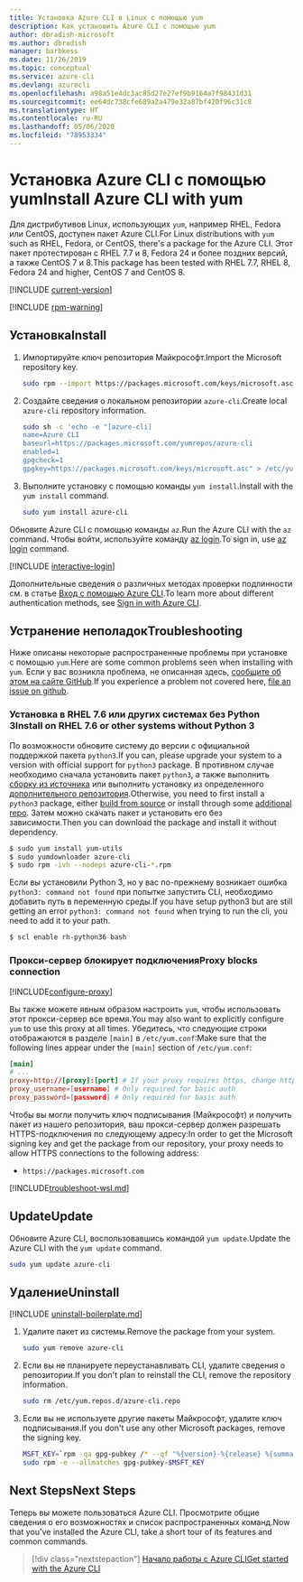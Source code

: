```yaml
---
title: Установка Azure CLI в Linux с помощью yum
description: Как установить Azure CLI с помощью yum
author: dbradish-microsoft
ms.author: dbradish
manager: barbkess
ms.date: 11/26/2019
ms.topic: conceptual
ms.service: azure-cli
ms.devlang: azurecli
ms.openlocfilehash: a98a51e4dc3ac85d27e27ef9b9164a7f98431d31
ms.sourcegitcommit: ee64dc738cfe689a2a479e32a87bf420f96c31c8
ms.translationtype: HT
ms.contentlocale: ru-RU
ms.lasthandoff: 05/06/2020
ms.locfileid: "78953334"
---
```

# <a name="install-azure-cli-with-yum"></a><span data-ttu-id="d39ae-103">Установка Azure CLI с помощью yum</span><span class="sxs-lookup"><span data-stu-id="d39ae-103">Install Azure CLI with yum</span></span>

<span data-ttu-id="d39ae-104">Для дистрибутивов Linux, использующих `yum`, например RHEL, Fedora или CentOS, доступен пакет Azure CLI.</span><span class="sxs-lookup"><span data-stu-id="d39ae-104">For Linux distributions with `yum` such as RHEL, Fedora, or CentOS, there's a package for the Azure CLI.</span></span> <span data-ttu-id="d39ae-105">Этот пакет протестирован с RHEL 7.7 и 8, Fedora 24 и более поздних версий, а также CentOS 7 и 8.</span><span class="sxs-lookup"><span data-stu-id="d39ae-105">This package has been tested with RHEL 7.7, RHEL 8, Fedora 24 and higher, CentOS 7 and CentOS 8.</span></span>

[!INCLUDE [current-version](includes/current-version.md)]

[!INCLUDE [rpm-warning](includes/rpm-warning.md)]

## <a name="install"></a><span data-ttu-id="d39ae-106">Установка</span><span class="sxs-lookup"><span data-stu-id="d39ae-106">Install</span></span>

1. <span data-ttu-id="d39ae-107">Импортируйте ключ репозитория Майкрософт.</span><span class="sxs-lookup"><span data-stu-id="d39ae-107">Import the Microsoft repository key.</span></span>

   ```bash
   sudo rpm --import https://packages.microsoft.com/keys/microsoft.asc
   ```

2. <span data-ttu-id="d39ae-108">Создайте сведения о локальном репозитории `azure-cli`.</span><span class="sxs-lookup"><span data-stu-id="d39ae-108">Create local `azure-cli` repository information.</span></span>

   ```bash
   sudo sh -c 'echo -e "[azure-cli]
   name=Azure CLI
   baseurl=https://packages.microsoft.com/yumrepos/azure-cli
   enabled=1
   gpgcheck=1
   gpgkey=https://packages.microsoft.com/keys/microsoft.asc" > /etc/yum.repos.d/azure-cli.repo'
   ```

3. <span data-ttu-id="d39ae-109">Выполните установку с помощью команды `yum install`.</span><span class="sxs-lookup"><span data-stu-id="d39ae-109">Install with the `yum install` command.</span></span>

   ```bash
   sudo yum install azure-cli
   ```

<span data-ttu-id="d39ae-110">Обновите Azure CLI с помощью команды `az`.</span><span class="sxs-lookup"><span data-stu-id="d39ae-110">Run the Azure CLI with the `az` command.</span></span> <span data-ttu-id="d39ae-111">Чтобы войти, используйте команду [az login](/cli/azure/reference-index#az-login).</span><span class="sxs-lookup"><span data-stu-id="d39ae-111">To sign in, use [az login](/cli/azure/reference-index#az-login) command.</span></span>

[!INCLUDE [interactive-login](includes/interactive-login.md)]

<span data-ttu-id="d39ae-112">Дополнительные сведения о различных методах проверки подлинности см. в статье [Вход с помощью Azure CLI](authenticate-azure-cli.md).</span><span class="sxs-lookup"><span data-stu-id="d39ae-112">To learn more about different authentication methods, see [Sign in with Azure CLI](authenticate-azure-cli.md).</span></span>

## <a name="troubleshooting"></a><span data-ttu-id="d39ae-113">Устранение неполадок</span><span class="sxs-lookup"><span data-stu-id="d39ae-113">Troubleshooting</span></span>

<span data-ttu-id="d39ae-114">Ниже описаны некоторые распространенные проблемы при установке с помощью `yum`.</span><span class="sxs-lookup"><span data-stu-id="d39ae-114">Here are some common problems seen when installing with `yum`.</span></span> <span data-ttu-id="d39ae-115">Если у вас возникла проблема, не описанная здесь, [сообщите об этом на сайте GitHub](https://github.com/Azure/azure-cli/issues).</span><span class="sxs-lookup"><span data-stu-id="d39ae-115">If you experience a problem not covered here, [file an issue on github](https://github.com/Azure/azure-cli/issues).</span></span>

### <a name="install-on-rhel-76-or-other-systems-without-python-3"></a><span data-ttu-id="d39ae-116">Установка в RHEL 7.6 или других системах без Python 3</span><span class="sxs-lookup"><span data-stu-id="d39ae-116">Install on RHEL 7.6 or other systems without Python 3</span></span>

<span data-ttu-id="d39ae-117">По возможности обновите систему до версии с официальной поддержкой пакета `python3`.</span><span class="sxs-lookup"><span data-stu-id="d39ae-117">If you can, please upgrade your system to a version with official support for `python3` package.</span></span> <span data-ttu-id="d39ae-118">В противном случае необходимо сначала установить пакет `python3`, а также выполнить [сборку из источника](https://github.com/linux-on-ibm-z/docs/wiki/Building-Python-3.6.x) или выполнить установку из определенного [дополнительного репозитория](https://developers.redhat.com/blog/2018/08/13/install-python3-rhel/).</span><span class="sxs-lookup"><span data-stu-id="d39ae-118">Otherwise, you need to first install a `python3` package, either [build from source](https://github.com/linux-on-ibm-z/docs/wiki/Building-Python-3.6.x) or install through some [additional repo](https://developers.redhat.com/blog/2018/08/13/install-python3-rhel/).</span></span> <span data-ttu-id="d39ae-119">Затем можно скачать пакет и установить его без зависимости.</span><span class="sxs-lookup"><span data-stu-id="d39ae-119">Then you can download the package and install it without dependency.</span></span>
```bash
$ sudo yum install yum-utils
$ sudo yumdownloader azure-cli
$ sudo rpm -ivh --nodeps azure-cli-*.rpm
```

<span data-ttu-id="d39ae-120">Если вы установили Python 3, но у вас по-прежнему возникает ошибка `python3: command not found` при попытке запустить CLI, необходимо добавить путь в переменную среды.</span><span class="sxs-lookup"><span data-stu-id="d39ae-120">If you have setup python3 but are still getting an error `python3: command not found` when trying to run the cli, you need to add it to your path.</span></span>
```bash
$ scl enable rh-python36 bash
```

### <a name="proxy-blocks-connection"></a><span data-ttu-id="d39ae-121">Прокси-сервер блокирует подключения</span><span class="sxs-lookup"><span data-stu-id="d39ae-121">Proxy blocks connection</span></span>

[!INCLUDE[configure-proxy](includes/configure-proxy.md)]

<span data-ttu-id="d39ae-122">Вы также можете явным образом настроить `yum`, чтобы использовать этот прокси-сервер все время.</span><span class="sxs-lookup"><span data-stu-id="d39ae-122">You may also want to explicitly configure `yum` to use this proxy at all times.</span></span> <span data-ttu-id="d39ae-123">Убедитесь, что следующие строки отображаются в разделе `[main]` в `/etc/yum.conf`:</span><span class="sxs-lookup"><span data-stu-id="d39ae-123">Make sure that the following lines appear under the `[main]` section of `/etc/yum.conf`:</span></span>

```yum.conf
[main]
# ...
proxy=http://[proxy]:[port] # If your proxy requires https, change http->https
proxy_username=[username] # Only required for basic auth
proxy_password=[password] # Only required for basic auth
```

<span data-ttu-id="d39ae-124">Чтобы вы могли получить ключ подписывания (Майкрософт) и получить пакет из нашего репозитория, ваш прокси-сервер должен разрешать HTTPS-подключения по следующему адресу:</span><span class="sxs-lookup"><span data-stu-id="d39ae-124">In order to get the Microsoft signing key and get the package from our repository, your proxy needs to allow HTTPS connections to the following address:</span></span>

* `https://packages.microsoft.com`

[!INCLUDE[troubleshoot-wsl.md](includes/troubleshoot-wsl.md)]

## <a name="update"></a><span data-ttu-id="d39ae-125">Update</span><span class="sxs-lookup"><span data-stu-id="d39ae-125">Update</span></span>

<span data-ttu-id="d39ae-126">Обновите Azure CLI, воспользовавшись командой `yum update`.</span><span class="sxs-lookup"><span data-stu-id="d39ae-126">Update the Azure CLI with the `yum update` command.</span></span>

```bash
sudo yum update azure-cli
```

## <a name="uninstall"></a><span data-ttu-id="d39ae-127">Удаление</span><span class="sxs-lookup"><span data-stu-id="d39ae-127">Uninstall</span></span>

[!INCLUDE [uninstall-boilerplate.md](includes/uninstall-boilerplate.md)]

1. <span data-ttu-id="d39ae-128">Удалите пакет из системы.</span><span class="sxs-lookup"><span data-stu-id="d39ae-128">Remove the package from your system.</span></span>

   ```bash
   sudo yum remove azure-cli
   ```

2. <span data-ttu-id="d39ae-129">Если вы не планируете переустанавливать CLI, удалите сведения о репозитории.</span><span class="sxs-lookup"><span data-stu-id="d39ae-129">If you don't plan to reinstall the CLI, remove the repository information.</span></span>

   ```bash
   sudo rm /etc/yum.repos.d/azure-cli.repo
   ```

3. <span data-ttu-id="d39ae-130">Если вы не используете другие пакеты Майкрософт, удалите ключ подписывания.</span><span class="sxs-lookup"><span data-stu-id="d39ae-130">If you don't use any other Microsoft packages, remove the signing key.</span></span>

   ```bash
   MSFT_KEY=`rpm -qa gpg-pubkey /* --qf "%{version}-%{release} %{summary}\n" | grep Microsoft | awk '{print $1}'`
   sudo rpm -e --allmatches gpg-pubkey-$MSFT_KEY
   ```

## <a name="next-steps"></a><span data-ttu-id="d39ae-131">Next Steps</span><span class="sxs-lookup"><span data-stu-id="d39ae-131">Next Steps</span></span>

<span data-ttu-id="d39ae-132">Теперь вы можете пользоваться Azure CLI. Просмотрите общие сведения о его возможностях и список распространенных команд.</span><span class="sxs-lookup"><span data-stu-id="d39ae-132">Now that you've installed the Azure CLI, take a short tour of its features and common commands.</span></span>

> [!div class="nextstepaction"]
> [<span data-ttu-id="d39ae-133">Начало работы с Azure CLI</span><span class="sxs-lookup"><span data-stu-id="d39ae-133">Get started with the Azure CLI</span></span>](get-started-with-azure-cli.md)
